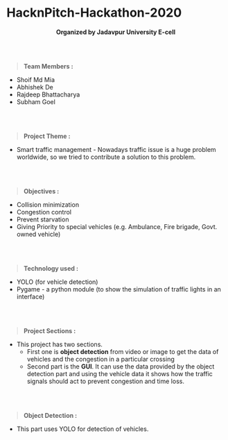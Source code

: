 # HacknPitch-Hackathon-2020

<p align="center">
  <b> Organized by Jadavpur University E-cell </b>
</p>

<br></br>
> **Team Members :**
  - Shoif Md Mia
  - Abhishek De
  - Rajdeep Bhattacharya
  - Subham Goel
  
<br></br>
> **Project Theme :**
  - Smart traffic management - Nowadays traffic issue is a huge problem worldwide, so we tried to contribute a solution to this problem.

<br></br>
> **Objectives :**
  - Collision minimization
  - Congestion control
  - Prevent starvation
  - Giving Priority to special vehicles (e.g. Ambulance, Fire brigade, Govt. owned vehicle)

<br></br>
> **Technology used :**
  - YOLO (for vehicle detection)
  - Pygame - a python module (to show the simulation of traffic lights in an interface)

<br></br>
> **Project Sections :**
  - This project has two sections.
    - First one is **object detection** from video or image to get the data of vehicles and the congestion in a particular crossing
    - Second part is the **GUI**. It can use the data provided by the object detection part and using the vehicle data it shows how the traffic signals should act to prevent congestion and time loss.

<br></br>
> **Object Detection :**
  - This part uses YOLO for detection of vehicles.
    
